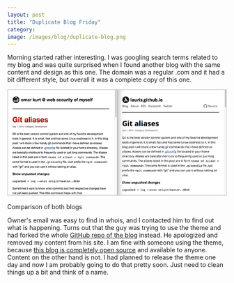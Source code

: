 ```yaml
---
layout: post
title: "Duplicate Blog Friday"
category: 
image: /images/blog/duplicate-blog.png
---
```


Morning started rather interesting. I was googling search terms related to my blog and was quite surprised when I found another blog with the same content and design as this one. The domain was a regular .com and it had a bit different style, but overall it was a complete copy of this one. 

<!-- more -->

![Duplicate blog](/images/blog/duplicate-blog.png) 

<p class="caption">Comparison of both blogs</p>

Owner's email was easy to find in whois, and I contacted him to find out what is happening. Turns out that the guy was trying to use the theme and had forked the whole [GitHub repo of the blog](https://github.com/lauris/lauris.github.com) instead. He apologized and removed my content from his site. I am fine with someone using the theme, because [this blog is completely open source](https://github.com/lauris/lauris.github.com) and available to anyone. Content on the other hand is not. I had planned to release the theme one day and now I am probably going to do that pretty soon. Just need to clean things up a bit and think of a name.

